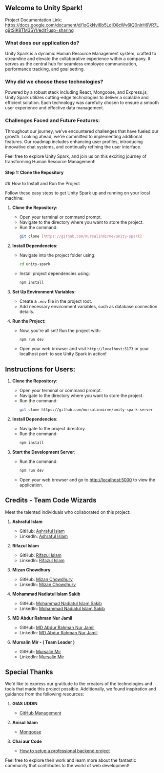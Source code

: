 ## Welcome to Unity Spark!

Project Documentation Link: https://docs.google.com/document/d/1oGkNvI6b5LdIO8cWv6IQ0nlrH6VR7Lg9tSiK8TM3SYI/edit?usp=sharing

### What does our application do?

Unity Spark is a dynamic Human Resource Management system, crafted to streamline and elevate the collaborative experience within a company. It serves as the central hub for seamless employee communication, performance tracking, and goal setting.

### Why did we choose these technologies?

Powered by a robust stack including React, Mongoose, and Express.js, Unity Spark utilizes cutting-edge technologies to deliver a scalable and efficient solution. Each technology was carefully chosen to ensure a smooth user experience and effective data management.

### Challenges Faced and Future Features:

Throughout our journey, we've encountered challenges that have fueled our growth. Looking ahead, we're committed to implementing additional features. Our roadmap includes enhancing user profiles, introducing innovative chat systems, and continually refining the user interface.

Feel free to explore Unity Spark, and join us on this exciting journey of transforming Human Resource Management!

<h4>Step 1: Clone the Repository</h4>
## How to Install and Run the Project

Follow these easy steps to get Unity Spark up and running on your local machine:

1. **Clone the Repository:**

   - Open your terminal or command prompt.
   - Navigate to the directory where you want to store the project.
   - Run the command:
     ```bash
     git clone [https://github.com/mursalinmirme/unity-spark]
     ```

2. **Install Dependencies:**

   - Navigate into the project folder using:
     ```bash
     cd unity-spark
     ```
   - Install project dependencies using:
     ```bash
     npm install
     ```

3. **Set Up Environment Variables:**

   - Create a `.env` file in the project root.
   - Add necessary environment variables, such as database connection details.

4. **Run the Project:**
   - Now, you're all set! Run the project with:
     ```bash
     npm run dev
     ```
   - Open your web browser and visit `http://localhost:5173` or your localhost port: to see Unity Spark in action!

## Instructions for Users:

1. **Clone the Repository:**

   - Open your terminal or command prompt.
   - Navigate to the directory where you want to store the project.
   - Run the command:
     ```bash
     git clone https://github.com/mursalinmirme/unity-spark-server
     ```

2. **Install Dependencies:**

   - Navigate to the project directory.
   - Run the command:
     ```bash
     npm install
     ```

3. **Start the Development Server:**
   - Run the command:
     ```bash
     npm run dev
     ```
   - Open your web browser and go to [http://localhost:5000](http://localhost:5000) to view the application.

## Credits - Team Code Wizards

Meet the talented individuals who collaborated on this project:

1. **Ashraful Islam**

   - GitHub: [Ashraful Islam](https://github.com/ashrafulrifaz)
   - LinkedIn: [Ashraful Islam](www.linkedin.com/in/imashrafulislam)

2. **Rifazul Islam**

   - GitHub: [Rifazul Islam](https://github.com/Rifazul-Islam)
   - LinkedIn: [Rifazul Islam](https://www.linkedin.com/in/rifazul-islam/)

3. **Mizan Chowdhury**

   - GitHub: [Mizan Chowdhury](https://github.com/Mizan-Chowdhury)
   - LinkedIn: [Mizan Chowdhury](https://linkedin.com/in/mizan-chowdhury)

4. **Mohammad Nadiatul Islam Sakib**

   - GitHub: [Mohammad Nadiatul Islam Sakib](https://github.com/nisakib07)
   - LinkedIn: [Mohammad Nadiatul Islam Sakib](https://www.linkedin.com/in/nadiatul-islam-sakib-3560b9243/)

5. **MD Abdur Rahman Nur Jamil**

   - GitHub: [MD Abdur Rahman Nur Jamil](https://github.com/mdabdurrahman07)
   - LinkedIn: [MD Abdur Rahman Nur Jamil](https://www.linkedin.com/in/md-abdur-rahman-nur-jamil-8b29412a5/)

6. **Mursalin Mir - ( Team Leader )**
   - GitHub: [Mursalin Mir](https://github.com/mursalinmirme)
   - LinkedIn: [Mursalin Mir](https://www.linkedin.com/in/mursalin-mir)

## Special Thanks

We'd like to express our gratitude to the creators of the technologies and tools that made this project possible. Additionally, we found inspiration and guidance from the following resources:

1. **GIAS UDDIN**

   - [GitHub Management](https://www.youtube.com/watch?v=zCtL4E7MGbA&t=1675s)

2. **Anisul Islam**

   - [Mongoose](https://www.youtube.com/watch?v=rQYZ3JmZsdI&list=PLgH5QX0i9K3p4ckbNCy71LRr_dG0AWGw9)

3. **Chai aur Code**
   - [How to setup a professional backend project](https://www.youtube.com/watch?v=rQYZ3JmZsdI&list=PLgH5QX0i9K3p4ckbNCy71LRr_dG0AWGw9)

Feel free to explore their work and learn more about the fantastic community that contributes to the world of web development!
